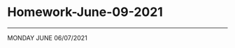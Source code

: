 # Homework-June-09-2021

---------------------------------------------------------------------------------------------------------------------------------------------------------------------------------------------------------------------------------------------------------------------------------------------------------------------------
MONDAY JUNE 06/07/2021





